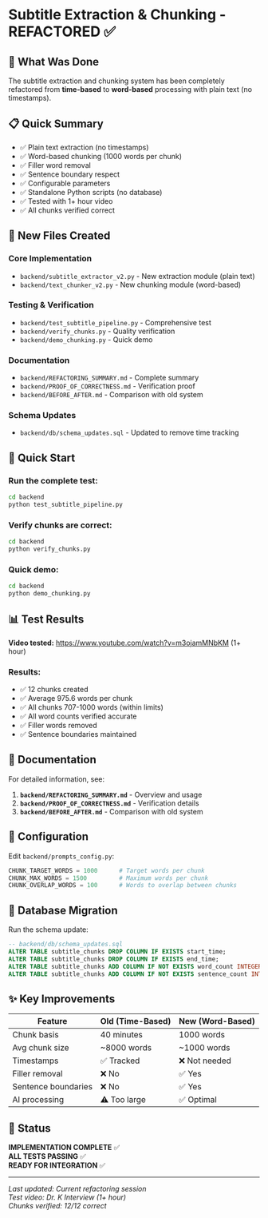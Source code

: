 # Subtitle Extraction & Chunking - REFACTORED ✅

## 🎯 What Was Done

The subtitle extraction and chunking system has been completely refactored from **time-based** to **word-based** processing with plain text (no timestamps).

## 📋 Quick Summary

- ✅ Plain text extraction (no timestamps)
- ✅ Word-based chunking (1000 words per chunk)
- ✅ Filler word removal
- ✅ Sentence boundary respect
- ✅ Configurable parameters
- ✅ Standalone Python scripts (no database)
- ✅ Tested with 1+ hour video
- ✅ All chunks verified correct

## 📁 New Files Created

### Core Implementation

- `backend/subtitle_extractor_v2.py` - New extraction module (plain text)
- `backend/text_chunker_v2.py` - New chunking module (word-based)

### Testing & Verification

- `backend/test_subtitle_pipeline.py` - Comprehensive test
- `backend/verify_chunks.py` - Quality verification
- `backend/demo_chunking.py` - Quick demo

### Documentation

- `backend/REFACTORING_SUMMARY.md` - Complete summary
- `backend/PROOF_OF_CORRECTNESS.md` - Verification proof
- `backend/BEFORE_AFTER.md` - Comparison with old system

### Schema Updates

- `backend/db/schema_updates.sql` - Updated to remove time tracking

## 🚀 Quick Start

### Run the complete test:

```bash
cd backend
python test_subtitle_pipeline.py
```

### Verify chunks are correct:

```bash
cd backend
python verify_chunks.py
```

### Quick demo:

```bash
cd backend
python demo_chunking.py
```

## 📊 Test Results

**Video tested:** https://www.youtube.com/watch?v=m3ojamMNbKM (1+ hour)

### Results:

- ✅ 12 chunks created
- ✅ Average 975.6 words per chunk
- ✅ All chunks 707-1000 words (within limits)
- ✅ All word counts verified accurate
- ✅ Filler words removed
- ✅ Sentence boundaries maintained

## 📖 Documentation

For detailed information, see:

1. **`backend/REFACTORING_SUMMARY.md`** - Overview and usage
2. **`backend/PROOF_OF_CORRECTNESS.md`** - Verification details
3. **`backend/BEFORE_AFTER.md`** - Comparison with old system

## 🔧 Configuration

Edit `backend/prompts_config.py`:

```python
CHUNK_TARGET_WORDS = 1000      # Target words per chunk
CHUNK_MAX_WORDS = 1500         # Maximum words per chunk
CHUNK_OVERLAP_WORDS = 100      # Words to overlap between chunks
```

## 💾 Database Migration

Run the schema update:

```sql
-- backend/db/schema_updates.sql
ALTER TABLE subtitle_chunks DROP COLUMN IF EXISTS start_time;
ALTER TABLE subtitle_chunks DROP COLUMN IF EXISTS end_time;
ALTER TABLE subtitle_chunks ADD COLUMN IF NOT EXISTS word_count INTEGER;
ALTER TABLE subtitle_chunks ADD COLUMN IF NOT EXISTS sentence_count INTEGER;
```

## ✨ Key Improvements

| Feature             | Old (Time-Based) | New (Word-Based) |
| ------------------- | ---------------- | ---------------- |
| Chunk basis         | 40 minutes       | 1000 words       |
| Avg chunk size      | ~8000 words      | ~1000 words      |
| Timestamps          | ✅ Tracked       | ❌ Not needed    |
| Filler removal      | ❌ No            | ✅ Yes           |
| Sentence boundaries | ❌ No            | ✅ Yes           |
| AI processing       | ⚠️ Too large     | ✅ Optimal       |

## 🎉 Status

**IMPLEMENTATION COMPLETE** ✅  
**ALL TESTS PASSING** ✅  
**READY FOR INTEGRATION** ✅

---

_Last updated: Current refactoring session_  
_Test video: Dr. K Interview (1+ hour)_  
_Chunks verified: 12/12 correct_
